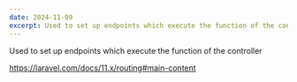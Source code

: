 ```yaml
---
date: 2024-11-09
excerpt: Used to set up endpoints which execute the function of the controller
---
```

Used to set up endpoints which execute the function of the controller

https://laravel.com/docs/11.x/routing#main-content